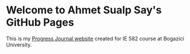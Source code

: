 # Welcome to Ahmet Sualp Say's GitHub Pages

This is my [Progress Journal website](https://bu-ie-582.github.io/fall20-saysualp/) created for IE 582 course at Bogazici University.
